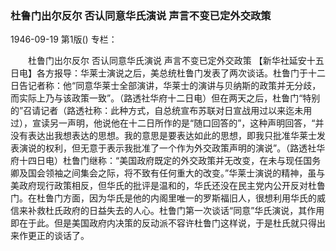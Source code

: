 ### 杜鲁门出尔反尔  否认同意华氏演说  声言不变已定外交政策

1946-09-19
第1版()
专栏：

　　杜鲁门出尔反尔
    否认同意华氏演说
    声言不变已定外交政策
    【新华社延安十五日电】各方报导：华莱士演说之后，美总统杜鲁门发表了两次谈话。杜鲁门于十二日告记者称：他“同意华莱士全部演讲，华莱士的演讲与贝纳斯的政策并无分歧，而实际上乃与该政策一致”。（路透社华府十二日电）但在两天之后，杜鲁门“特别的”召请记者（路透社称：此种方式，自总统宣布苏联对日宣战用过以来迄未用过），宣读另一声明，他说他在十二日所作的是“随口回答的”，这种声明回答，“并没有表达出我想表达的思想。我的意思是要表达如此的思想，即我只批准华莱士发表演说的权利，但无意于表示我批准了一个作为外交政策声明的演说”。（路透社华府十四日电）杜鲁门继称：“美国政府既定的外交政策并无改变，在未与现任国务卿及国会领袖之间集会之际，将不致有任何重大的改变。”华莱士演说的精神，虽与美政府现行政策相反，但华氏的批评是温和的，华氏还没在民主党内公开反对杜鲁门。在杜鲁门方面，因为华氏是他的内阁里唯一的罗斯福旧人，很想利用华氏的威信来补救杜氏政府的日益失去的人心。杜鲁门第一次谈话“同意”华氏演说，其作用即在于此。但是美国政府内决策的反动派不容许杜鲁门这样说，于是杜氏就只得出来作更正的谈话了。
